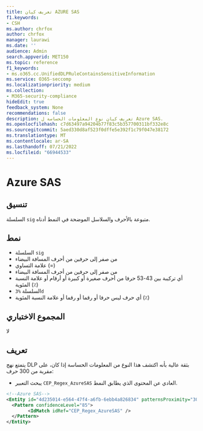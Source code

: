 ```yaml
---
title: تعريف كيان AZURE SAS
f1.keywords:
- CSH
ms.author: chrfox
author: chrfox
manager: laurawi
ms.date: ''
audience: Admin
search.appverid: MET150
ms.topic: reference
f1_keywords:
- ms.o365.cc.UnifiedDLPRuleContainsSensitiveInformation
ms.service: O365-seccomp
ms.localizationpriority: medium
ms.collection:
- M365-security-compliance
hideEdit: true
feedback_system: None
recommendations: false
description: تعريف كيان نوع المعلومات الحساسة ل Azure SAS.
ms.openlocfilehash: c7d63497a94204b77f83c5b357700311bf332e8c
ms.sourcegitcommit: 5aed330d8af523f0dffe5e392f1c79f047e38172
ms.translationtype: MT
ms.contentlocale: ar-SA
ms.lasthandoff: 07/21/2022
ms.locfileid: "66944533"
---
```

# <a name="azure-sas"></a>Azure SAS

## <a name="format"></a>تنسيق

السلسلة `sig` متبوعة بالأحرف والسلاسل الموضحة في النمط أدناه.

## <a name="pattern"></a>نمط

- السلسلة `sig`
- من صفر إلى حرفين من أحرف المسافة البيضاء
- علامة التساوي (=)
- من صفر إلى حرفين من أحرف المسافة البيضاء
- أي تركيبة بين 43-53 حرفا من أحرف صغيرة أو كبيرة أو أرقام أو علامة النسبة المئوية (٪)
- السلسلة `%3d`
- أي حرف ليس حرفا أو رقما أو رقما أو علامة النسبة المئوية (٪)

## <a name="checksum"></a>المجموع الاختباري

لا

## <a name="definition"></a>تعريف

يتمتع نهج DLP بثقة عالية بأنه اكتشف هذا النوع من المعلومات الحساسة إذا كان، على مقربة من 300 حرف:

- يبحث التعبير `CEP_Regex_AzureSAS` العادي عن المحتوى الذي يطابق النمط.

```xml
<!--Azure SAS-->
<Entity id="4d235014-e564-47f4-a6fb-6ebb4a826834" patternsProximity="300" recommendedConfidence="85">
  <Pattern confidenceLevel="85">
        <IdMatch idRef="CEP_Regex_AzureSAS" />
  </Pattern>
</Entity>
```
